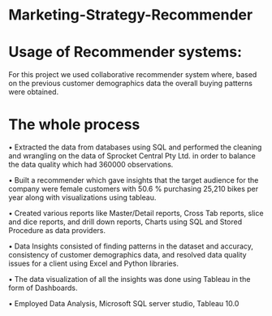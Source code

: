 # Marketing-Strategy-Recommender



# Usage of Recommender systems:

For this project we used collaborative recommender system where, based on the previous customer demographics data the overall buying patterns were obtained.


# The whole process
• Extracted the data from databases using SQL and performed the cleaning and wrangling on the data of Sprocket Central Pty Ltd. in
order to balance the data quality which had 360000 observations.

• Built a recommender which gave insights that the target audience for the company were female customers with 50.6 % purchasing
25,210 bikes per year along with visualizations using tableau.

• Created various reports like Master/Detail reports, Cross Tab reports, slice and dice reports, and drill down reports, Charts using
SQL and Stored Procedure as data providers.

• Data Insights consisted of finding patterns in the dataset and accuracy, consistency of customer demographics data, and resolved data
quality issues for a client using Excel and Python libraries.

• The data visualization of all the insights was done using Tableau in the form of Dashboards.

• Employed Data Analysis, Microsoft SQL server studio, Tableau 10.0


